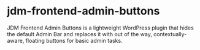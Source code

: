 # jdm-frontend-admin-buttons
JDM Frontend Admin Buttons is a lightweight WordPress plugin that hides the default Admin Bar and replaces it with out of the way, contextually-aware, floating buttons for basic admin tasks.
